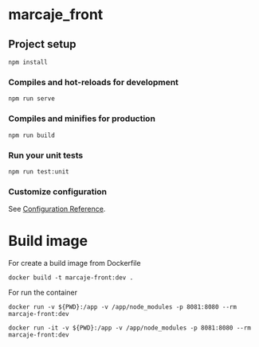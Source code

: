 # marcaje_front

## Project setup
```
npm install
```

### Compiles and hot-reloads for development
```
npm run serve
```

### Compiles and minifies for production
```
npm run build
```

### Run your unit tests
```
npm run test:unit
```

### Customize configuration
See [Configuration Reference](https://cli.vuejs.org/config/).



# Build image


For create a build image from Dockerfile
```
docker build -t marcaje-front:dev .
```


For run the container
```
docker run -v ${PWD}:/app -v /app/node_modules -p 8081:8080 --rm marcaje-front:dev

docker run -it -v ${PWD}:/app -v /app/node_modules -p 8081:8080 --rm marcaje-front:dev

```